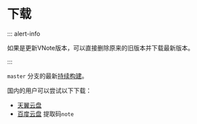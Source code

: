 # 下载
::: alert-info

如果是更新VNote版本，可以直接删除原来的旧版本并下载最新版本。

:::

`master` 分支的最新[持续构建](https://github.com/vnotex/vnote/releases/tag/continuous-build)。

国内的用户可以尝试以下下载：

* [天翼云盘](https://cloud.189.cn/t/Av67NvmEJVBv)
* [百度云盘](https://pan.baidu.com/s/1Fou1flmBsQUQ8Qs9V_M6Aw) 提取码`note`
